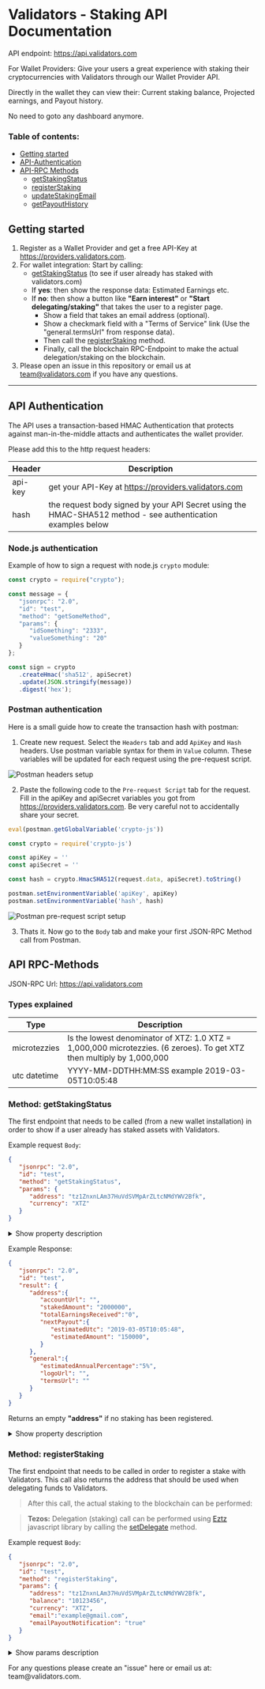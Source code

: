 Validators - Staking API Documentation
=====================================
API endpoint: https://api.validators.com

For Wallet Providers: Give your users a great experience with staking their cryptocurrencies with Validators through our Wallet Provider API.

Directly in the wallet they can view their: Current staking balance, Projected earnings, and Payout history.

No need to goto any dashboard anymore.

### **Table of contents**:

* [Getting started](#getting-started)
* [API-Authentication](#api-authentication)
* [API-RPC Methods](#api-endpoints)
  - [getStakingStatus](#method-getstakingstatus)
  - [registerStaking](#method-registerStaking)
  - [updateStakingEmail](#method-updateStakingEmail)
  - [getPayoutHistory](#method-getPayoutHistory)

Getting started
---------------

1. Register as a Wallet Provider and get a free API-Key at https://providers.validators.com.
2. For wallet integration: Start by calling:
   * [getStakingStatus](#method-getstakingstatus) (to see if user already has staked with validators.com)
   * If **yes**: then show the response data: Estimated Earnings etc.
   * If **no**: then show a button like **"Earn interest"** or **"Start delegating/staking"** that takes the user to a register page.
      - Show a field that takes an email address (optional).
      - Show a checkmark field with a "Terms of Service" link (Use the "general.termsUrl" from response data).
      - Then call the [registerStaking](#method-registerStaking) method.
      - Finally, call the blockchain RPC-Endpoint to make the actual delegation/staking on the blockchain.
3. Please open an issue in this repository or email us at team@validators.com if you have any questions.
* * *

API Authentication
-----
The API uses a transaction-based HMAC Authentication that protects against man-in-the-middle attacts and authenticates the wallet provider. 

Please add this to the http request headers:

| **Header** | **Description**                                                                               |
|------------|-----------------------------------------------------------------------------------------------|
| api-key    | get your API-Key at https://providers.validators.com                                                                                  |
| hash       | the request body signed by your API Secret using the HMAC-SHA512 method - see authentication examples below |


### Node.js authentication

Example of how to sign a request with node.js `crypto` module:

```js
const crypto = require("crypto");

const message = {
   "jsonrpc": "2.0",
   "id": "test",
   "method": "getSomeMethod",
   "params": {
      "idSomething": "2333",
      "valueSomething": "20"
   }
};

const sign = crypto
   .createHmac('sha512', apiSecret)
   .update(JSON.stringify(message))
   .digest('hex');
```

### Postman authentication

Here is a small guide how to create the transaction hash with postman: 

1. Create new request. Select the `Headers` tab and add `ApiKey` and `Hash` headers. Use postman variable syntax for them in `Value` column. These variables will be updated for each request using the pre-request script.

![Postman headers setup](https://static.validators.com/images/Postman-Hmac-headers.png)

2. Paste the following code to the `Pre-request Script` tab for the request. Fill in the apiKey and apiSecret variables you got from https://providers.validators.com. Be very careful not to accidentally share your secret.

```js
eval(postman.getGlobalVariable('crypto-js'))

const crypto = require('crypto-js')

const apiKey = ''
const apiSecret = ''

const hash = crypto.HmacSHA512(request.data, apiSecret).toString()

postman.setEnvironmentVariable('apiKey', apiKey)
postman.setEnvironmentVariable('hash', hash)
```

![Postman pre-request script setup](https://static.validators.com/images/Postman-Hmac-configuration.png)

3. Thats it. Now go to the `Body` tab and make your first JSON-RPC Method call from Postman. 

API RPC-Methods
-----

JSON-RPC Url: https://api.validators.com

### Types explained

| Type | Description |
|----------|----------------------|
| microtezzies | Is the lowest denominator of XTZ: 1.0 XTZ = 1,000,000 microtezzies. (6 zeroes). To get XTZ then multiply by 1,000,000 |
| utc datetime | YYYY-MM-DDTHH:MM:SS example 2019-03-05T10:05:48 |


### Method: getStakingStatus

The first endpoint that needs to be called (from a new wallet installation) in order to show if a user already has staked assets with Validators.

Example request `Body`:

```json
{
   "jsonrpc": "2.0",
   "id": "test",
   "method": "getStakingStatus",
   "params": {
      "address": "tz1ZnxnLAm37HuVdSVMpArZLtcNMdYWV2Bfk",
      "currency": "XTZ"
   }
}
```

<details><summary>Show property description</summary>
<p></p>

| Property | Required | Description |
|----------|----------------------|-------------|
| address     | required | the crypto currency address used by the user |
| currency       | required | the crypto currency symbol |
</details>
<p></p>
<p>
Example Response:
</p>

```json
{
   "jsonrpc": "2.0",
   "id": "test",
   "result": {
      "address":{
         "accountUrl": "",
         "stakedAmount": "2000000",
         "totalEarningsReceived":"0",
         "nextPayout":{
            "estimatedUtc": "2019-03-05T10:05:48",
            "estimatedAmount": "150000",
         }
      },
      "general":{
         "estimatedAnnualPercentage":"5%",
         "logoUrl": "",
         "termsUrl": ""
      }
   }
}
```
Returns an empty **"address"** if no staking has been registered.
<details><summary>Show property description</summary>
<p></p>

| Property | Type | Description |
|----------|----------------------|-------------|
| address.**accountUrl** | URI | The url where user can login using their crypto address |
| address.**stakedAmount**   | microtezzies | the amount that are currently staked |
| address.**totalEarningsReceived** | microtezzies | the total amount received to date |
| address.nextPayout.**estimatedUtc** | utc datetime | estimated next payment date |
| address.nextPayout.**estimatedAmount** | microtezzies |estimated next payout amount |
| ~~address.nextPayout.**estimatePercentage**~~ | percentage | Not ready: estimated next percentage in the given cycle |
| general.**estimatedAnnualPercentage** | percentage | estimated yearly percentage |
| general.**logoUrl** | URI | The url to Validators logo (can be used on registration page) |
| general.**termsUrl** | URI | The url to Validators terms of service (link should be visible on registration page) |

</details>


<p></p>


### Method: registerStaking

The first endpoint that needs to be called in order to register a stake with Validators. This call also returns the address that should be used when delegating funds to Validators. 


> After this call, the actual staking to the blockchain can be performed:

>**Tezos:** Delegation (staking) call can be performed using [Eztz](https://github.com/TezTech/eztz/) javascript library by calling the [setDelegate](https://github.com/TezTech/eztz/blob/master/src/main.js#L684) method.

Example request `Body`:

```json
{
   "jsonrpc": "2.0",
   "id": "test",
   "method": "registerStaking",
   "params": {
      "address": "tz1ZnxnLAm37HuVdSVMpArZLtcNMdYWV2Bfk",
      "balance": "10123456",
      "currency": "XTZ",
      "email":"example@gmail.com",
      "emailPayoutNotification": "true"
   }
}
```

<details><summary>Show params description</summary>
<p></p>

| Property | Required | Description |
|----------|----------------------|-------------|
| address     | required             | the tezos address of the user |
| balance       | required             | the address balance in microtezzies |
| currency       | required             | the crypto currency symbol |
| email       | optional             | email of the wallet user (null if empty) |
| emailPayoutNotification | optional | true or false - true means they will receive an email when there is a payout |
</details>
<p></p>
<p>For any questions please create an "issue" here or email us at: team@validators.com.
